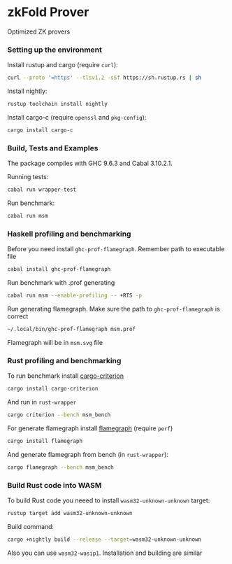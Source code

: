 # zkFold Prover
Optimized ZK provers

### Setting up the environment

<!-- In the comments you can find instructions for installing the required packages. The instructions were tested on an Ubuntu 24.04 virtual machine -->

<!-- Curl*
```bash
sudo apt install curl
``` -->
Install rustup and cargo (require `curl`):

```bash
curl --proto '=https' --tlsv1.2 -sSf https://sh.rustup.rs | sh
```

Install nightly:
```bash
rustup toolchain install nightly
```

<!-- gcc*
```bash
sudo apt install gcc
``` -->

<!-- openssl*
```bash
sudo apt-get install libssl-dev
```
pkg-config*
```bash
sudo apt install pkg-config
``` -->

Install cargo-c (require `openssl` and `pkg-config`):
```bash
cargo install cargo-c
```

### Build, Tests and Examples

The package compiles with GHC 9.6.3 and Cabal 3.10.2.1.

Running tests:
```bash
cabal run wrapper-test
```

Run benchmark:
```bash
cabal run msm
```
### Haskell profiling and benchmarking

Before you need install `ghc-prof-flamegraph`. Remember path to executable file
```bash
cabal install ghc-prof-flamegraph
```

Run benchmark with .prof generating
```bash
cabal run msm --enable-profiling -- +RTS -p
```

Run generating flamegraph. Make sure the path to `ghc-prof-flamegraph` is correct
```bash
~/.local/bin/ghc-prof-flamegraph msm.prof
```
Flamegraph will be in `msm.svg` file


### Rust profiling and benchmarking

To run benchmark install [cargo-criterion](https://github.com/bheisler/cargo-criterion)
```bash
cargo install cargo-criterion
```
And run in `rust-wrapper`
```bash
cargo criterion --bench msm_bench
```

For generate flamegraph install [flamegraph](https://github.com/flamegraph-rs/flamegraph) (require `perf`)
```bash
cargo install flamegraph
```

And generate flamegraph from bench (in `rust-wrapper`):
```bash
cargo flamegraph --bench msm_bench
```

### Build Rust code into WASM

To build Rust code you neeed to install `wasm32-unknown-unknown` target:

```bash
rustup target add wasm32-unknown-unknown
```

Build command:

```bash
cargo +nightly build --release --target=wasm32-unknown-unknown
```

Also you can use `wasm32-wasip1`. Installation and building are similar

